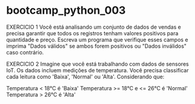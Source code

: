 # bootcamp_python_003
EXERCICIO 1
Você está analisando um conjunto de dados de vendas e precisa garantir que todos os registros tenham valores positivos para quantidade e preço. Escreva um programa que verifique esses campos e imprima "Dados válidos" se ambos forem positivos ou "Dados inválidos" caso contrário.

EXERCICIO 2
Imagine que você está trabalhando com dados de sensores IoT. Os dados incluem medições de temperatura. Você precisa classificar cada leitura como 'Baixa', 'Normal' ou 'Alta'. Considerando que:

Temperatura < 18°C é 'Baixa'
Temperatura >= 18°C e <= 26°C é 'Normal'
Temperatura > 26°C é 'Alta'
